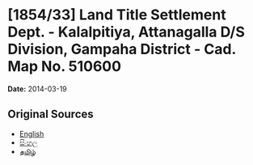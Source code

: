# [1854/33] Land Title Settlement Dept. - Kalalpitiya, Attanagalla D/S Division, Gampaha District - Cad. Map No. 510600

**Date:** 2014-03-19

## Original Sources

- [English](https://documents.gov.lk/view/extra-gazettes/2014/3/1854-33_E.pdf)
- [සිංහල](https://documents.gov.lk/view/extra-gazettes/2014/3/1854-33_S.pdf)
- [தமிழ்](https://documents.gov.lk/view/extra-gazettes/2014/3/1854-33_T.pdf)
